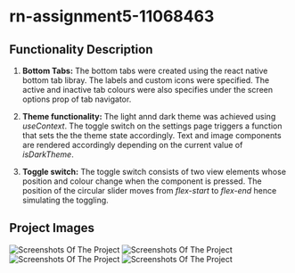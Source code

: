 # rn-assignment5-11068463

## Functionality Description

1. **Bottom Tabs:** The bottom tabs were created using the react native bottom tab libray. The labels and custom icons were specified. The active and inactive tab colours were also specifies under the screen options prop of tab navigator.

2. **Theme functionality:** The light annd dark theme was achieved using _useContext_.  The toggle switch on the settings page triggers a function that sets the the theme state accordingly. Text and image components are rendered accordingly depending on the current value of _isDarkTheme_.

3. **Toggle switch:** The toggle switch consists of two view elements whose position and colour change when the component is pressed. The position of the circular slider moves from _flex-start_ to _flex-end_ hence simulating the toggling.

## Project Images

![Screenshots Of The Project](./MoneyWise/assets/0b.jpg)
![Screenshots Of The Project](./MoneyWise/assets/0d.jpg)
![Screenshots Of The Project](./MoneyWise/assets/1b.jpg)
![Screenshots Of The Project](./MoneyWise/assets/1d.jpg)
